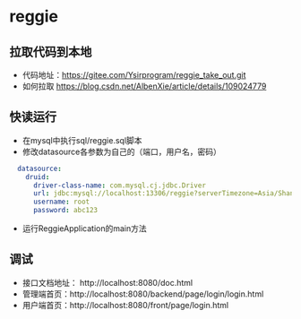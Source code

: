 # reggie
## 拉取代码到本地
- 代码地址：https://gitee.com/Ysirprogram/reggie_take_out.git
- 如何拉取 https://blog.csdn.net/AlbenXie/article/details/109024779


## 快读运行
- 在mysql中执行sql/reggie.sql脚本
- 修改datasource各参数为自己的（端口，用户名，密码）
```yaml
  datasource:
    druid:
      driver-class-name: com.mysql.cj.jdbc.Driver
      url: jdbc:mysql://localhost:13306/reggie?serverTimezone=Asia/Shanghai&useUnicode=true&characterEncoding=utf-8&zeroDateTimeBehavior=convertToNull&useSSL=false&allowPublicKeyRetrieval=true
      username: root
      password: abc123
```
- 运行ReggieApplication的main方法

## 调试
- 接口文档地址： http://localhost:8080/doc.html
- 管理端首页：http://localhost:8080/backend/page/login/login.html
- 用户端首页：http://localhost:8080/front/page/login.html